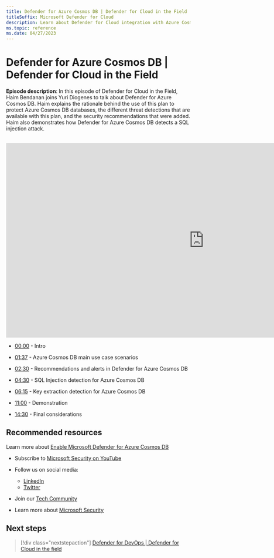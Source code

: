 ```yaml
---
title: Defender for Azure Cosmos DB | Defender for Cloud in the Field
titleSuffix: Microsoft Defender for Cloud
description: Learn about Defender for Cloud integration with Azure Cosmos DB.
ms.topic: reference
ms.date: 04/27/2023
---
```


# Defender for Azure Cosmos DB | Defender for Cloud in the Field

**Episode description**: In this episode of Defender for Cloud in the Field, Haim Bendanan joins Yuri Diogenes to talk about Defender for Azure Cosmos DB. Haim explains the rationale behind the use of this plan to protect Azure Cosmos DB databases, the different threat detections that are available with this plan, and the security recommendations that were added. Haim also demonstrates how Defender for Azure Cosmos DB detects a SQL injection attack.
<br>
<br>
<iframe src="https://aka.ms/docs/player?id=94238ff5-930e-48be-ad27-a2fff73e473f" width="1080" height="530" allowFullScreen="true" frameBorder="0"></iframe>

- [00:00](/shows/mdc-in-the-field/defender-cosmos-db#time=00m00s) - Intro

- [01:37](/shows/mdc-in-the-field/defender-cosmos-db#time=01m37s) - Azure Cosmos DB main use case scenarios

- [02:30](/shows/mdc-in-the-field/defender-cosmos-db#time=02m30s) - Recommendations and alerts in Defender for Azure Cosmos DB

- [04:30](/shows/mdc-in-the-field/defender-cosmos-db#time=04m30s) - SQL Injection detection for Azure Cosmos DB

- [06:15](/shows/mdc-in-the-field/defender-cosmos-db#time=06m15s) -  Key extraction detection for Azure Cosmos DB

- [11:00](/shows/mdc-in-the-field/defender-cosmos-db#time=11m00s) -  Demonstration

- [14:30](/shows/mdc-in-the-field/defender-cosmos-db#time=14m30s) -  Final considerations

## Recommended resources

Learn more about [Enable Microsoft Defender for Azure Cosmos DB](./defender-for-databases-enable-cosmos-protections.md)

- Subscribe to [Microsoft Security on YouTube](https://www.youtube.com/redirect?event=video_description&redir_token=QUFFLUhqa0ZoTml2Qm9kZ2pjRzNMUXFqVUwyNl80YVNtd3xBQ3Jtc0trVm9QM2Z0NlpOeC1KSUE2UEd1cVJ5aHQ0MTN6WjJEYmNlOG9rWC1KZ1ZqaTNmcHdOOHMtWXRLSGhUTVBhQlhhYzlUc2xmTHZtaUpkd1c4LUQzLWt1YmRTbkVQVE5EcTJIM0Foc042SGdQZU5acVRJbw&q=https%3A%2F%2Faka.ms%2FSubscribeMicrosoftSecurity)

- Follow us on social media:

     - [LinkedIn](https://www.youtube.com/redirect?event=video_description&redir_token=QUFFLUhqbFk5TXZuQld2NlpBRV9BQlJqMktYSm95WWhCZ3xBQ3Jtc0tsQU13MkNPWGNFZzVuem5zc05wcnp0VGxybHprVTkwS2todWw0b0VCWUl4a2ZKYVktNGM1TVFHTXpmajVLcjRKX0cwVFNJaDlzTld4MnhyenBuUGRCVmdoYzRZTjFmYXRTVlhpZGc4MHhoa3N6ZDhFMA&q=https%3A%2F%2Fwww.linkedin.com%2Fshowcase%2Fmicrosoft-security%2F)
     - [Twitter](https://twitter.com/msftsecurity)

- Join our [Tech Community](https://aka.ms/SecurityTechCommunity)

- Learn more about [Microsoft Security](https://msft.it/6002T9HQY)

## Next steps

> [!div class="nextstepaction"]
> [Defender for DevOps | Defender for Cloud in the field](episode-nineteen.md)